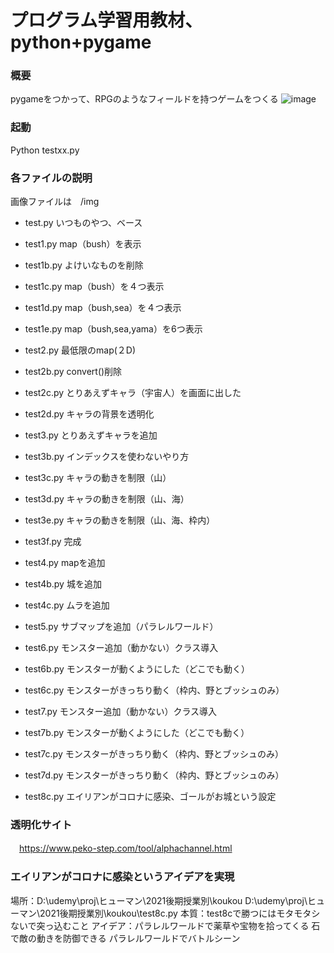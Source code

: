 # プログラム学習用教材、python+pygame

### 概要
pygameをつかって、RPGのようなフィールドを持つゲームをつくる
![image](https://github.com/user-attachments/assets/92b1f502-bbfc-4ec9-b18a-8d89c1b5c149)


### 起動
  Python testxx.py

### 各ファイルの説明
  画像ファイルは　/img

 - test.py     いつものやつ、ベース

 - test1.py    map（bush）を表示
 - test1b.py   よけいなものを削除
 - test1c.py    map（bush）を４つ表示
 - test1d.py    map（bush,sea）を４つ表示
 - test1e.py    map（bush,sea,yama）を6つ表示

 -  test2.py     最低限のmap(２D)
 - test2b.py    convert()削除
 - test2c.py    とりあえずキャラ（宇宙人）を画面に出した
 - test2d.py    キャラの背景を透明化　

 - test3.py     とりあえずキャラを追加
 - test3b.py    インデックスを使わないやり方
 - test3c.py    キャラの動きを制限（山）
 - test3d.py    キャラの動きを制限（山、海）
 - test3e.py    キャラの動きを制限（山、海、枠内）
 - test3f.py    完成

 - test4.py    mapを追加
 - test4b.py   城を追加
 - test4c.py   ムラを追加

 - test5.py    サブマップを追加（パラレルワールド）

 - test6.py    モンスター追加（動かない）クラス導入
 - test6b.py    モンスターが動くようにした（どこでも動く）
 - test6c.py    モンスターがきっちり動く（枠内、野とブッシュのみ）

 - test7.py    モンスター追加（動かない）クラス導入
 - test7b.py    モンスターが動くようにした（どこでも動く）
 - test7c.py    モンスターがきっちり動く（枠内、野とブッシュのみ）
 - test7d.py    モンスターがきっちり動く（枠内、野とブッシュのみ）


 - test8c.py    エイリアンがコロナに感染、ゴールがお城という設定

### 透明化サイト
　https://www.peko-step.com/tool/alphachannel.html 


### エイリアンがコロナに感染というアイデアを実現
場所：D:\udemy\proj\ヒューマン\2021後期授業別\koukou
	D:\udemy\proj\ヒューマン\2021後期授業別\koukou\test8c.py
本質：test8cで勝つにはモタモタシないで突っ込むこと
アイデア：パラレルワールドで薬草や宝物を拾ってくる
	石で敵の動きを防御できる
	パラレルワールドでバトルシーン

